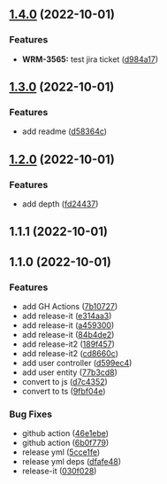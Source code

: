 

## [1.4.0](https://github.com/jimmysafe/release-test/compare/1.3.0...1.4.0) (2022-10-01)


### Features

* **WRM-3565:** test jira ticket ([d984a17](https://github.com/jimmysafe/release-test/commit/d984a1799c30ce45a594e6ad0fec043201d7dea9))

## [1.3.0](https://github.com/jimmysafe/release-test/compare/1.2.0...1.3.0) (2022-10-01)


### Features

* add readme ([d58364c](https://github.com/jimmysafe/release-test/commit/d58364c4b86345ce5821ab49404ec4bf5da84603))

## [1.2.0](https://github.com/jimmysafe/release-test/compare/1.1.1...1.2.0) (2022-10-01)


### Features

* add depth ([fd24437](https://github.com/jimmysafe/release-test/commit/fd244379e23d21feda7bf859fdb3fa03b4ea08b6))

## 1.1.1 (2022-10-01)

## 1.1.0 (2022-10-01)


### Features

* add GH Actions ([7b10727](https://github.com/jimmysafe/release-test/commit/7b107274bad37864b1f3dff6d4d909e2139d9a30))
* add release-it ([e314aa3](https://github.com/jimmysafe/release-test/commit/e314aa36c1c343bcf3ba75eb77a950fb4c681b59))
* add release-it ([a459300](https://github.com/jimmysafe/release-test/commit/a4593003a5c539418f041bb4c611e3d1cbed36f0))
* add release-it ([84b4de2](https://github.com/jimmysafe/release-test/commit/84b4de2dbe7ea5201911b80f9c195b0e04ba37f2))
* add release-it2 ([189f457](https://github.com/jimmysafe/release-test/commit/189f457f75be8cb40144683422c28362e4cb566e))
* add release-it2 ([cd8660c](https://github.com/jimmysafe/release-test/commit/cd8660c120f1e020f6f4d8f087c875ff476deea9))
* add user controller ([d599ec4](https://github.com/jimmysafe/release-test/commit/d599ec4057dc4047fa56fff40b61d88e48de5d1e))
* add user entity ([77b3cd8](https://github.com/jimmysafe/release-test/commit/77b3cd83cf6e290c2f582c2af5dfedcf7b9ff834))
* convert to js ([d7c4352](https://github.com/jimmysafe/release-test/commit/d7c4352cbaaa9af02276bbd0d2f8caf05bb3244f))
* convert to ts ([9fbf04e](https://github.com/jimmysafe/release-test/commit/9fbf04eb151b20fddf1e9566d94965f979d04944))


### Bug Fixes

* github action ([46e1ebe](https://github.com/jimmysafe/release-test/commit/46e1ebe5f3ff117ba6342da79eda253872691da1))
* github action ([6b0f779](https://github.com/jimmysafe/release-test/commit/6b0f77930ec5c21d04576718dadd536436cf925e))
* release yml ([5cce1fe](https://github.com/jimmysafe/release-test/commit/5cce1feef644694a84f972a180086096ea9b0ff4))
* release yml deps ([dfafe48](https://github.com/jimmysafe/release-test/commit/dfafe488c852effb183cbb7dfb8604afb1db61d9))
* release-it ([030f028](https://github.com/jimmysafe/release-test/commit/030f028ceb51b669fa1c44039f6aca23aac7cb2d))